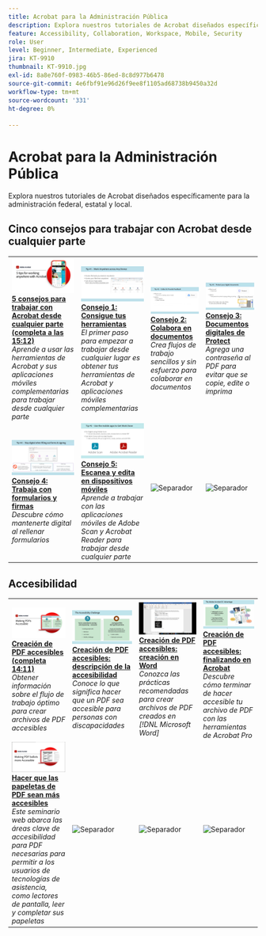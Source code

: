 ```yaml
---
title: Acrobat para la Administración Pública
description: Explora nuestros tutoriales de Acrobat diseñados específicamente para la administración federal, estatal y local
feature: Accessibility, Collaboration, Workspace, Mobile, Security
role: User
level: Beginner, Intermediate, Experienced
jira: KT-9910
thumbnail: KT-9910.jpg
exl-id: 8a8e760f-0983-46b5-86ed-8c8d977b6478
source-git-commit: 4e6fbf91e96d26f9ee8f1105ad68738b9450a32d
workflow-type: tm+mt
source-wordcount: '331'
ht-degree: 0%

---
```


# Acrobat para la Administración Pública

Explora nuestros tutoriales de Acrobat diseñados específicamente para la administración federal, estatal y local.

## Cinco consejos para trabajar con Acrobat desde cualquier parte

<table style="table-layout:fixed">
<tr>
  <td>
    <a href="5-tips-for-working-anywhere-with-acrobat-dc-for-government.md">
      <img alt="Cinco consejos para trabajar con Acrobat desde cualquier lugar (15:12 completo)" src="../../assets/5tipscomplete.png" />
    </a>
    <div>
    <a href="5-tips-for-working-anywhere-with-acrobat-dc-for-government.md"><strong>5 consejos para trabajar con Acrobat desde cualquier parte (completa a las 15:12)</strong></a>
    </div>
    <em>Aprende a usar las herramientas de Acrobat y sus aplicaciones móviles complementarias para trabajar desde cualquier parte</em>
    <br>
  </td>
  <td>
    <a href="get-your-tools.md">
      <img alt="Consejo 1: Consigue tus herramientas" src="../../assets/Tip1.png" />
    </a>
    <div>
    <a href="get-your-tools.md"><strong>Consejo 1: Consigue tus herramientas</strong></a>
    </div>
    <em>El primer paso para empezar a trabajar desde cualquier lugar es obtener tus herramientas de Acrobat y aplicaciones móviles complementarias</em>
    <br>
  </td>  
  <td>
    <a href="collaborate-on-documents.md">
      <img alt="Consejo 2: Colabora en documentos" src="../../assets/Tip2.png" />
    </a>
    <div>
    <a href="collaborate-on-documents.md"><strong>Consejo 2: Colabora en documentos</strong></a>
    </div>
    <em>Crea flujos de trabajo sencillos y sin esfuerzo para colaborar en documentos</em>
    <br>
  </td>
  <td>
    <a href="protect-digital-documents.md">
      <img alt="Sugerencia: Documentos digitales de 3Protect" src="../../assets/Tip3.png" />
    </a>
    <div>
    <a href="protect-digital-documents.md"><strong>Consejo 3: Documentos digitales de Protect</strong></a>
    </div>
    <em>Agrega una contraseña al PDF para evitar que se copie, edite o imprima</em>
    <br>
  </td>
</tr>
  <td>
    <a href="work-with-forms-and-signatures.md">
      <img alt="Consejo 4: Trabaja con formularios y firmas" src="../../assets/Tip4.png" />
    </a>
    <div>
    <a href="work-with-forms-and-signatures.md"><strong>Consejo 4: Trabaja con formularios y firmas</strong></a>
    </div>
    <em>Descubre cómo mantenerte digital al rellenar formularios</em>
    <br>
  </td>
  <td>
    <a href="scan-and-edit-on-mobile.md">
      <img alt="Consejo 5: Escanea y edita en dispositivos móviles" src="../../assets/Tip5.png" />
    </a>
    <div>
    <a href="scan-and-edit-on-mobile.md"><strong>Consejo 5: Escanea y edita en dispositivos móviles</strong></a>
    </div>
    <em>Aprende a trabajar con las aplicaciones móviles de Adobe Scan y Acrobat Reader para trabajar desde cualquier parte</em>
    <br>
  </td>
  <td>
   <img alt="Separador" src="../../assets/Grayspacer.png" />
    <div>
    <br>
  </td>
  <td>
   <img alt="Separador" src="../../assets/Grayspacer.png" />
    <div>
    <br>
  </td>
</tr>
</table>

## Accesibilidad

<table>
<tr>
  <td>
    <a href="making-pdfs-accessible.md">
      <img alt="Hacer que los PDF sean accesibles (completado 14:11)" src="../../assets/Accessiblecomplete.png" />
    </a>
    <div>
    <a href="making-pdfs-accessible.md"><strong>Creación de PDF accesibles (completa 14:11)</strong></a>
    </div>
    <em>Obtener información sobre el flujo de trabajo óptimo para crear archivos de PDF accesibles</em>
    <br>
  </td>
  <td>
    <a href="understanding-accessibility.md">
      <img alt="Hacer que los PDF sean accesibles: Introducción a la accesibilidad" src="../../assets/Accessibiityunderstanding.png" />
    </a>
    <div>
    <a href="understanding-accessibility.md"><strong>Creación de PDF accesibles: descripción de la accesibilidad</strong></a>
    </div>
    <em>Conoce lo que significa hacer que un PDF sea accesible para personas con discapacidades</em>
    <br>
  </td>  
  <td>
    <a href="collaborate-on-documents.md">
      <img alt="Hacer que los PDF sean accesibles: creación en Word" src="../../assets/Accessibilityword.png" />
    </a>
    <div>
    <a href="collaborate-on-documents.md"><strong>Creación de PDF accesibles: creación en Word</strong></a>
    </div>
    <em>Conozca las prácticas recomendadas para crear archivos de PDF creados en [!DNL Microsoft Word]</em>
    <br>
  </td>
   <td>
    <a href="finishing-in-acrobat.md">
      <img alt="Creación de PDF accesibles: acabado en Acrobat" src="../../assets/Accessibilityacrobat.png" />
    </a>
    <div>
    <a href="finishing-in-acrobat.md"><strong>Creación de PDF accesibles: finalizando en Acrobat</strong></a>
    </div>
    <em>Descubre cómo terminar de hacer accesible tu archivo de PDF con las herramientas de Acrobat Pro</em>
    <br>
  </td>
</tr>
<tr>
  <td>
    <a href="making-pdf-ballots-accessible.md">
      <img alt="Hacer más accesibles las papeletas de los PDF" src="../../assets/Accessibleballots.png" />
    </a>
    <div>
    <a href="making-pdf-ballots-accessible.md"><strong>Hacer que las papeletas de PDF sean más accesibles</strong></a>
    </div>
    <em>Este seminario web abarca las áreas clave de accesibilidad para PDF necesarias para permitir a los usuarios de tecnologías de asistencia, como lectores de pantalla, leer y completar sus papeletas</em>
    <br>
  </td>  
  <td>
   <img alt="Separador" src="../../assets/Grayspacer.png" />
    <div>
    <br>
  </td>
  <td>
   <img alt="Separador" src="../../assets/Grayspacer.png" />
    <div>
    <br>
  </td>
  <td>
   <img alt="Separador" src="../../assets/Grayspacer.png" />
    <div>
    <br>
  </td>
</tr>
</table>
